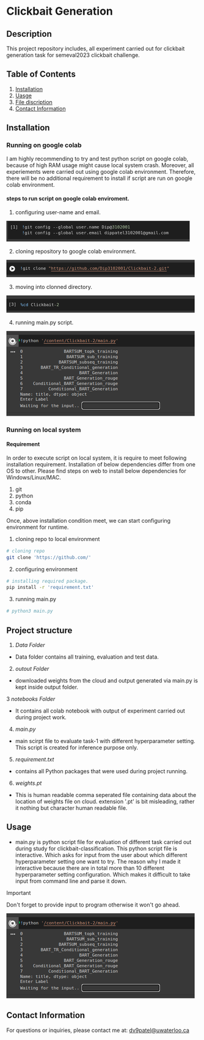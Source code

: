 # Clickbait Generation

## Description
This project repository includes, all experiment carried out for clickbait generation task for semeval2023 clickbait challenge. 

## Table of Contents
1. [Installation](#installation)
2. [Uasge](#usage)
4. [File discription](#file-discription)
3. [Contact Information](#contact-information)

## Installation

### Running on google colab
I am highly recommending to try and test python script on google colab, because of high RAM usage might cause local system crash. Moreover, all experiements were carried out using google colab environment. Therefore, there will be no additional requirement to install if script are run on google colab environment. 

#### steps to run script on google colab enviroment.
1. configuring user-name and email.


![configuring user-name and email address](https://github.com/Dip3102001/Clickbait-1/blob/main/SS/config_name_email.png)

2. cloning repository to google colab environment.


![cloning repo to colab](https://github.com/Dip3102001/Clickbait-2/blob/main/SS/clickbait_2.png)

3. moving into clonned directory.


![chdir](https://github.com/Dip3102001/Clickbait-2/blob/main/SS/clickbait_2_mv.png)

4. running main.py script.


![running main.py](https://github.com/Dip3102001/Clickbait-2/blob/main/SS/clickbait_2_waiting_for_input.png)
 
### Running on local system

#### Requirement 
In order to execute script on local system, it is require to meet following installation requirement. Installation of below dependencies differ from one OS to other. Please find steps on web to install below dependencies for Windows/Linux/MAC. 

1. git
2. python
3. conda
4. pip

Once, above installation condition meet, we can start configuring environment for runtime.

1. cloning repo to local environment
```bash
# cloning repo
git clone 'https://github.com/'
```

2. configuring environment
```bash
# installing required package.
pip install -r 'requirement.txt'
```

3. running main.py 
```bash
# python3 main.py
```
 
## Project structure

1. *Data Folder*
- Data folder contains all training, evaluation and test data.

2. *outout Folder*
- downloaded weights from the cloud and output generated via main.py is kept inside output folder.

3 *notebooks Folder*
- It contains all colab notebook with output of experiment carried out during project work.

4. *main.py*
- main scirpt file to evaluate task-1 with different hyperparameter setting. This script is created for inference purpose only. 

5. *requirement.txt*
- contains all Python packages that were used during project running.

6. *weights.pt*
- This is human readable comma seperated file containing data about the location of weights file on cloud. extension '.pt' is bit misleading, rather it nothing but character human readable file.


## Usage

- main.py is python script file for evaluation of different task carried out during study for clickbait-classification. This python script file is interactive. Which asks for input from the user about which different hyperparameter setting one want to try. The reason why I made it interactive because there are in total more than 10 different hyperparameter setting configuration. Which makes it difficult to take input from command line and parse it down. 

> [!IMPORTANT]
> Don't forget to provide input to program otherwise it won't go ahead.

![waiting for input](https://github.com/Dip3102001/Clickbait-2/blob/main/SS/clickbait_2_waiting_for_input.png)





## Contact Information
For questions or inquiries, please contact me at: [dv9patel@uwaterloo.ca](mailto:dv9patel@uwaterloo.ca)

